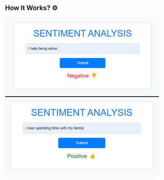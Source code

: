 <h2> <b> How It Works? </b> ⚙️ </h2>

![image](https://github.com/emreyldzgl/Sentiment_Analysis_Flask_APP/blob/main/images/figure.png) 